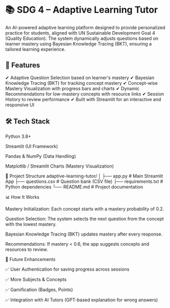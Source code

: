 # 📚 SDG 4 – Adaptive Learning Tutor

An AI-powered adaptive learning platform designed to provide personalized practice for students, aligned with UN Sustainable Development Goal 4 (Quality Education).
The system dynamically adjusts questions based on learner mastery using Bayesian Knowledge Tracing (BKT), ensuring a tailored learning experience.

## 🚀 Features

✔ Adaptive Question Selection based on learner's mastery
✔ Bayesian Knowledge Tracing (BKT) for tracking concept mastery
✔ Concept-wise Mastery Visualization with progress bars and charts
✔ Dynamic Recommendations for low-mastery concepts with resource links
✔ Session History to review performance
✔ Built with Streamlit for an interactive and responsive UI

## 🛠 Tech Stack

Python 3.8+

Streamlit (UI Framework)

Pandas & NumPy (Data Handling)

Matplotlib / Streamlit Charts (Mastery Visualization)

📂 Project Structure
adaptive-learning-tutor/
│
├── app.py                  # Main Streamlit App
├── questions.csv           # Question bank (CSV file)
├── requirements.txt        # Python dependencies
└── README.md               # Project documentation

📊 How It Works

Mastery Initialization: Each concept starts with a mastery probability of 0.2.

Question Selection: The system selects the next question from the concept with the lowest mastery.

Bayesian Knowledge Tracing (BKT) updates mastery after every response.

Recommendations: If mastery < 0.6, the app suggests concepts and resources to review.

🔮 Future Enhancements

✅ User Authentication for saving progress across sessions

✅ More Subjects & Concepts

✅ Gamification (Badges, Points)

✅ Integration with AI Tutors (GPT-based explanation for wrong answers)
